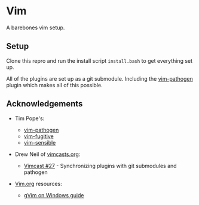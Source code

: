 Vim
=======================================================================

A barebones vim setup.


Setup
-----------------------------------------------------------------------

Clone this repro and run the install script `install.bash` to get 
everything set up.

All of the plugins are set up as a git submodule. Including the 
[vim-pathogen][pathogen] plugin which makes all of this possible.


Acknowledgements
-----------------------------------------------------------------------

* Tim Pope's:
  * [vim-pathogen][pathogen]
  * [vim-fugitive][fugitive]
  * [vim-sensible][sensible]
 
* Drew Neil of [vimcasts.org][vimcasts]:
  * [Vimcast #27][vimcast27] - Synchronizing plugins with git submodules and pathogen
  
* [Vim.org][vimorg] resources:
  * [gVim on Windows guide][vimwin]


[pathogen]: https://github.com/tpope/vim-pathogen
[fugitive]: https://github.com/tpope/vim-fugitive
[sensible]: https://github.com/tpope/vim-sensible
[vimcasts]: http://vimcasts.org/
[vimcast27]: http://vimcasts.org/episodes/synchronizing-plugins-with-git-submodules-and-pathogen/
[vimorg]: http://vim.org
[vimwin]: http://www.vim.org/ugrankar.pdf
